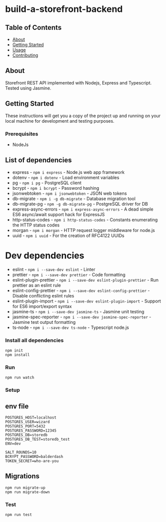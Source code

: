 # build-a-storefront-backend

## Table of Contents

- [About](#about)
- [Getting Started](#getting_started)
- [Usage](#usage)
- [Contributing](../CONTRIBUTING.md)

## About <a name = "about"></a>

Storefront REST API implemented with Nodejs, Express and Typescript. Tested using Jasmine.

## Getting Started <a name = "getting_started"></a>

These instructions will get you a copy of the project up and running on your local machine for development and testing purposes.

### Prerequisites

* NodeJs
## List of dependencies
- express - `npm i express` - Node.js web app framework
- dotenv - `npm i dotenv` - Load environment variables
- pg - `npm i pg` - PostgreSQL client
- bcrypt - `npm i bcrypt` - Password hashing
- jsonwebtoken - `npm i jsonwebtoken` - JSON web tokens
- db-migrate - `npm i -g db-migrate` - Database migration tool
- db-migrate-pg - `npm -g db-migrate-pg` - PostgreSQL driver for DB
- express-async-errors - `npm i express-async-errors` - A dead simple ES6 async/await support hack for ExpressJS
- http-status-codes - `npm i http-status-codes` - Constants enumerating the HTTP status codes
- morgan - `npm i morgan` - HTTP request logger middleware for node.js
- uuid - `npm i uuid` - For the creation of RFC4122 UUIDs
# Dev dependencies
- eslint - `npm i --save-dev eslint` - Linter
- prettier - `npm i --save-dev prettier` - Code formatting
- eslint-plugin-prettier - `npm i --save-dev eslint-plugin-prettier` - Run prettier as an eslint rule
- eslint-config-prettier - `npm i --save-dev eslint-config-prettier` - Disable conflicting eslint rules
- eslint-plugin-import - `npm i --save-dev eslint-plugin-import` - Support for ES6 import/export syntax
- jasmine-ts - `npm i --save-dev jasmine-ts` - Jasmine unit testing
- jasmine-spec-reporter - `npm i --save-dev jasmine-spec-reporter` - Jasmine test output formatting
- ts-node - `npm i --save-dev ts-node` - Typescript node.js

### Install all dependencies

```
npm init
npm install
```
### Run
```
npm run watch
```
### Setup
## env file
```
POSTGRES_HOST=localhost
POSTGRES_USER=wizard
POSTGRES_PORT=5432
POSTGRES_PASSWORD=12345
POSTGRES_DB=storedb
POSTGRES_DB_TEST=storedb_test
ENV=dev

SALT_ROUNDS=10
BCRYPT_PASSWORD=balderdash
TOKEN_SECRET=who-are-you
```
## Migrations
```
npm run migrate-up
npm run migrate-down
```
### Test
```
npm run test
```
